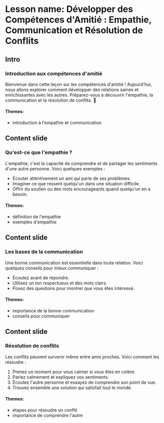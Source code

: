 # Lesson name: Développer des Compétences d'Amitié : Empathie, Communication et Résolution de Conflits

## Intro

### Introduction aux compétences d'amitié

Bienvenue dans cette leçon sur les compétences d'amitié ! Aujourd'hui, nous allons explorer comment développer des relations saines et enrichissantes avec les autres. Préparez-vous à découvrir l'empathie, la communication et la résolution de conflits. 🌟

#### **Themes:**
- introduction à l'empathie et communication

## Content slide

### Qu'est-ce que l'empathie ?

L'empathie, c'est la capacité de comprendre et de partager les sentiments d'une autre personne. Voici quelques exemples :

- Écouter attentivement un ami qui parle de ses problèmes.
- Imaginer ce que ressent quelqu'un dans une situation difficile.
- Offrir du soutien ou des mots encourageants quand quelqu'un en a besoin.

#### **Themes:**
- définition de l'empathie
- exemples d'empathie

## Content slide

### Les bases de la communication

Une bonne communication est essentielle dans toute relation. Voici quelques conseils pour mieux communiquer :

- Écoutez avant de répondre.
- Utilisez un ton respectueux et des mots clairs.
- Posez des questions pour montrer que vous êtes intéressé.

#### **Themes:**
- importance de la bonne communication
- conseils pour communiquer

## Content slide

### Résolution de conflits

Les conflits peuvent survenir même entre amis proches. Voici comment les résoudre :

1. Prenez un moment pour vous calmer si vous êtes en colère.
2. Parlez calmement et expliquez vos sentiments.
3. Écoutez l'autre personne et essayez de comprendre son point de vue.
4. Trouvez ensemble une solution qui satisfait tout le monde.

#### **Themes:**
- étapes pour résoudre un conflit
- importance de comprendre l'autre
